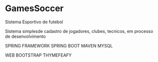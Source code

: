 # GamesSoccer
Sistema Esportivo de futebol

Sistema simplesde cadastro de jogadores, clubes, tecnicos, em processo de desenvolvimento


SPRING FRAMEWORK
SPRING BOOT
MAVEN
MYSQL

WEB
BOOTSTRAP
THYMEFEAFY


